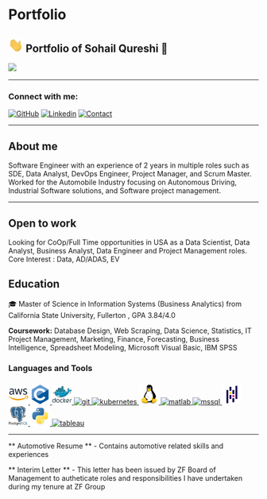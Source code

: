 # Portfolio
<h2> <img src="https://raw.githubusercontent.com/ABSphreak/ABSphreak/master/gifs/Hi.gif" width="30px"> Portfolio of Sohail Qureshi  🥳 </h2>

![](https://komarev.com/ghpvc/?username=sohailqureshi99&label=PROFILE+VIEWS)

---

### Connect with me:
[![GitHub](https://img.shields.io/badge/SUPPORT%20AT-GITHUB-blue?style=for-the-badge&logo=github)](https://github.com/sohailqureshi99)
[![Linkedin](https://img.shields.io/badge/MY%20PROFILE-Linkedin-blue?style=for-the-badge&logo=linkedin)](http://www.linkedin.com/in/sohail-qureshi99) 
[![Contact](https://img.shields.io/badge/CONTACT-GMAIL-blue?style=for-the-badge&logo=gmail&logoColor=white)](mailto:sohailqureshi1999@gmail.com)

---

## About me
Software Engineer with an experience of 2 years in multiple roles such as SDE, Data Analyst, DevOps Engineer, Project Manager, and Scrum Master. Worked for the Automobile Industry focusing on Autonomous Driving, Industrial Software solutions, and Software project management.

---
## Open to work

Looking for CoOp/Full Time opportunities in USA as a Data Scientist, Data Analyst, Business Analyst, Data Engineer and Project Management roles.
Core Interest : Data, AD/ADAS, EV

## Education
🎓 Master of Science in Information Systems (Business Analytics) from California State University, Fullerton , GPA 3.84/4.0 

**Coursework:** Database Design, Web Scraping, Data Science, Statistics, IT Project Management, Marketing, Finance, Forecasting, Business Intelligence, Spreadsheet Modeling, Microsoft Visual Basic, IBM SPSS     

### Languages and Tools

<h3 align="left"></h3>
<p align="left">  <a href="https://aws.amazon.com" target="_blank" rel="noreferrer"> <img src="https://raw.githubusercontent.com/devicons/devicon/master/icons/amazonwebservices/amazonwebservices-original-wordmark.svg" alt="aws" width="40" height="40"/> </a> <a href="https://www.cprogramming.com/" target="_blank" rel="noreferrer"> <img src="https://raw.githubusercontent.com/devicons/devicon/master/icons/c/c-original.svg" alt="c" width="40" height="40"/> </a> <a href="https://www.docker.com/" target="_blank" rel="noreferrer"> <img src="https://raw.githubusercontent.com/devicons/devicon/master/icons/docker/docker-original-wordmark.svg" alt="docker" width="40" height="40"/> </a>  <a href="https://git-scm.com/" target="_blank" rel="noreferrer"> <img src="https://www.vectorlogo.zone/logos/git-scm/git-scm-icon.svg" alt="git" width="40" height="40"/> </a> <a href="https://kubernetes.io" target="_blank" rel="noreferrer"> <img src="https://www.vectorlogo.zone/logos/kubernetes/kubernetes-icon.svg" alt="kubernetes" width="40" height="40"/> </a> <a href="https://www.linux.org/" target="_blank" rel="noreferrer"> <img src="https://raw.githubusercontent.com/devicons/devicon/master/icons/linux/linux-original.svg" alt="linux" width="40" height="40"/> </a> <a href="https://www.mathworks.com/" target="_blank" rel="noreferrer"> <img src="https://upload.wikimedia.org/wikipedia/commons/2/21/Matlab_Logo.png" alt="matlab" width="40" height="40"/> </a>  <a href="https://www.microsoft.com/en-us/sql-server" target="_blank" rel="noreferrer"> <img src="https://www.svgrepo.com/show/303229/microsoft-sql-server-logo.svg" alt="mssql" width="40" height="40"/> </a> <a href="https://pandas.pydata.org/" target="_blank" rel="noreferrer"> <img src="https://raw.githubusercontent.com/devicons/devicon/2ae2a900d2f041da66e950e4d48052658d850630/icons/pandas/pandas-original.svg" alt="pandas" width="40" height="40"/> </a> <a href="https://www.postgresql.org" target="_blank" rel="noreferrer"> <img src="https://raw.githubusercontent.com/devicons/devicon/master/icons/postgresql/postgresql-original-wordmark.svg" alt="postgresql" width="40" height="40"/> </a>  <a href="https://www.python.org" target="_blank" rel="noreferrer"> <img src="https://raw.githubusercontent.com/devicons/devicon/master/icons/python/python-original.svg" alt="python" width="40" height="40"/> </a> <a href="https://www.tableau.com" target="_blank" rel="noreferrer"> <img src="[![My Skills](https://skillicons.dev/icons?jenkins" alt="tableau" width="40" height="40"/> </a> 

---


** Automotive Resume ** -  Contains automotive related skills and experiences 


** Interim Letter ** - This letter has been issued by ZF Board of Management to autheticate roles and responsibilities I have undertaken during my tenure at ZF Group 
 
